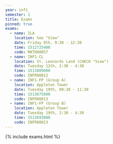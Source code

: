 ```yaml
---
year: inf1
semester: 1
title: Exams
pinned: true
exams:
  - name: ILA
    location: See "View"
    date: Friday 8th, 9:30 - 12:30
    time: 1512725400
    code: MATH08057
  - name: INF1-CL
    location: St. Leonards Land (CHECK "View")
    date: Tuesday 12th, 2:30 - 4:30
    time: 1513089000
    code: INFR08012
  - name: INF1-FP (Group A)
    location: Appleton Tower
    date: Tuesday 19th, 09:30 - 11:30
    time: 1513675800
    code: INFR08013
  - name: INF1-FP (Group B)
    location: Appleton Tower
    date: Tuesday 19th, 2:30 - 4:30 
    time: 1513693800
    code: INFR08013
---
```

{% include exams.html %}